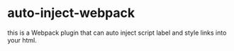 # auto-inject-webpack
this is a Webpack plugin that can auto inject script label and style links into your html.

